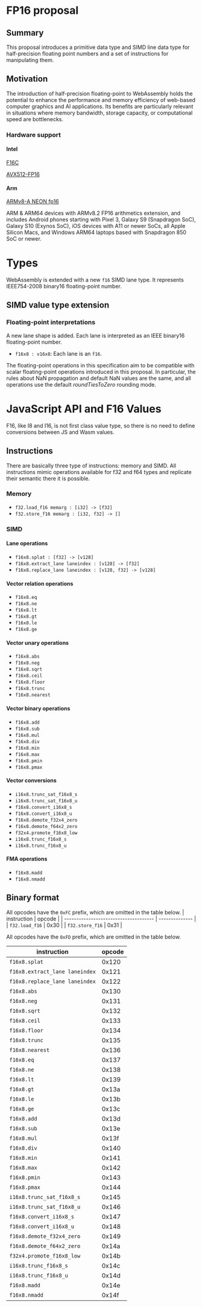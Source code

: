 # FP16 proposal

## Summary

This proposal introduces a primitive data type and SIMD line data type
for half-precision floating point numbers and a set of instructions for
manipulating them.

## Motivation

The introduction of half-precision floating-point to WebAssembly holds
the potential to enhance the performance and memory efficiency of web-based
computer graphics and AI applications. Its benefits are particularly relevant
in situations where memory bandwidth, storage capacity,
or computational speed are bottlenecks.

### Hardware support
#### Intel
[F16C](https://en.wikipedia.org/wiki/F16C)

[AVX512-FP16](https://networkbuilders.intel.com/solutionslibrary/intel-avx-512-fp16-instruction-set-for-intel-xeon-processor-based-products-technology-guide)

#### Arm
[ARMv8-A NEON fp16](https://developer.arm.com/documentation/den0024/a/AArch64-Floating-point-and-NEON/NEON-and-Floating-Point-architecture/Floating-point)

ARM & ARM64 devices with ARMv8.2 FP16 arithmetics extension, and includes Android phones starting with Pixel 3, Galaxy S9 (Snapdragon SoC), Galaxy S10 (Exynos SoC), iOS devices with A11 or newer SoCs, all Apple Silicon Macs, and Windows ARM64 laptops based with Snapdragon 850 SoC or newer.

# Types

WebAssembly is extended with a new `f16` SIMD lane type.
It represents IEEE754-2008 binary16 floating-point number.

## SIMD value type extension

### Floating-point interpretations

A new lane shape is added. Each lane is interpreted as an IEEE binary16 floating-point number.

* `f16x8 : v16x8`: Each lane is an `f16`.

The floating-point operations in this specification aim to be compatible with scalar
floating-point operations introduced in this proposal. In particular, the rules about
NaN propagation and default NaN values are the same, and all operations use the
default *roundTiesToZero* rounding mode.

# JavaScript API and F16 Values

F16, like I8 and I16, is not first class value type, so there is no need
to define conversions between JS and Wasm values.

## Instructions

There are basically three type of instructions: memory and SIMD.
All instructions mimic operations available for f32 and f64 types and
replicate their semantic there it is possible.

### Memory

* `f32.load_f16 memarg : [i32] -> [f32]`
* `f32.store_f16 memarg : [i32, f32] -> []`

### SIMD

#### Lane operations

* `f16x8.splat : [f32] -> [v128]`
* `f16x8.extract_lane laneindex : [v128] -> [f32]`
* `f16x8.replace_lane laneindex : [v128, f32] -> [v128]`

#### Vector relation operations

* `f16x8.eq`
* `f16x8.ne`
* `f16x8.lt`
* `f16x8.gt`
* `f16x8.le`
* `f16x8.ge`

#### Vector unary operations

* `f16x8.abs`
* `f16x8.neg`
* `f16x8.sqrt`
* `f16x8.ceil`
* `f16x8.floor`
* `f16x8.trunc`
* `f16x8.nearest`

#### Vector binary operations

* `f16x8.add`
* `f16x8.sub`
* `f16x8.mul`
* `f16x8.div`
* `f16x8.min`
* `f16x8.max`
* `f16x8.pmin`
* `f16x8.pmax`

#### Vector conversions

* `i16x8.trunc_sat_f16x8_s`
* `i16x8.trunc_sat_f16x8_u`
* `f16x8.convert_i16x8_s`
* `f16x8.convert_i16x8_u`
* `f16x8.demote_f32x4_zero`
* `f16x8.demote_f64x2_zero`
* `f32x4.promote_f16x8_low`
* `i16x8.trunc_f16x8_s`
* `i16x8.trunc_f16x8_u`

#### FMA operations
* `f16x8.madd`
* `f16x8.nmadd`

## Binary format
All opcodes have the `0xFC` prefix, which are omitted in the table below.
| instruction                           | opcode         |
| ------------------------------------- | -------------- |
| `f32.load_f16`                        | 0x30           |
| `f32.store_f16`                       | 0x31           |

All opcodes have the `0xFD` prefix, which are omitted in the table below.

| instruction                           | opcode         |
| ------------------------------------- | -------------- |
| `f16x8.splat`                         | 0x120          |
| `f16x8.extract_lane laneindex`        | 0x121          |
| `f16x8.replace_lane laneindex`        | 0x122          |
| `f16x8.abs`                           | 0x130          |
| `f16x8.neg`                           | 0x131          |
| `f16x8.sqrt`                          | 0x132          |
| `f16x8.ceil`                          | 0x133          |
| `f16x8.floor`                         | 0x134          |
| `f16x8.trunc`                         | 0x135          |
| `f16x8.nearest`                       | 0x136          |
| `f16x8.eq`                            | 0x137          |
| `f16x8.ne`                            | 0x138          |
| `f16x8.lt`                            | 0x139          |
| `f16x8.gt`                            | 0x13a          |
| `f16x8.le`                            | 0x13b          |
| `f16x8.ge`                            | 0x13c          |
| `f16x8.add`                           | 0x13d          |
| `f16x8.sub`                           | 0x13e          |
| `f16x8.mul`                           | 0x13f          |
| `f16x8.div`                           | 0x140          |
| `f16x8.min`                           | 0x141          |
| `f16x8.max`                           | 0x142          |
| `f16x8.pmin`                          | 0x143          |
| `f16x8.pmax`                          | 0x144          |
| `i16x8.trunc_sat_f16x8_s`             | 0x145          |
| `i16x8.trunc_sat_f16x8_u`             | 0x146          |
| `f16x8.convert_i16x8_s`               | 0x147          |
| `f16x8.convert_i16x8_u`               | 0x148          |
| `f16x8.demote_f32x4_zero`             | 0x149          |
| `f16x8.demote_f64x2_zero`             | 0x14a          |
| `f32x4.promote_f16x8_low`             | 0x14b          |
| `i16x8.trunc_f16x8_s`                 | 0x14c          |
| `i16x8.trunc_f16x8_u`                 | 0x14d          |
| `f16x8.madd`                          | 0x14e          |
| `f16x8.nmadd`                         | 0x14f          |
